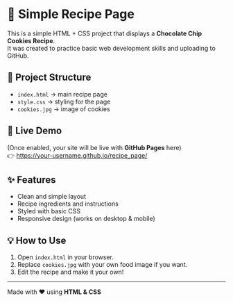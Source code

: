 # 🍪 Simple Recipe Page

This is a simple HTML + CSS project that displays a **Chocolate Chip Cookies Recipe**.  
It was created to practice basic web development skills and uploading to GitHub.

## 📂 Project Structure
- `index.html` → main recipe page  
- `style.css` → styling for the page  
- `cookies.jpg` → image of cookies  

## 🚀 Live Demo
(Once enabled, your site will be live with **GitHub Pages** here)  
👉 https://your-username.github.io/recipe_page/

## ✨ Features
- Clean and simple layout
- Recipe ingredients and instructions
- Styled with basic CSS
- Responsive design (works on desktop & mobile)

## 💡 How to Use
1. Open `index.html` in your browser.
2. Replace `cookies.jpg` with your own food image if you want.
3. Edit the recipe and make it your own!

---

Made with ❤️ using **HTML & CSS**
